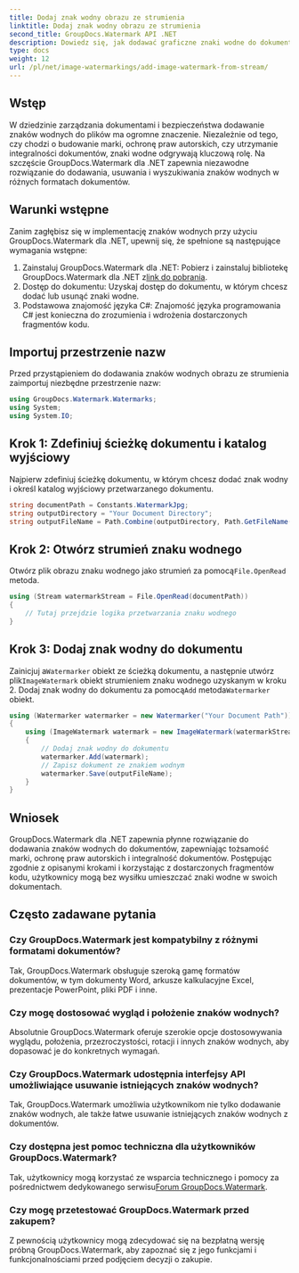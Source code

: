 ```yaml
---
title: Dodaj znak wodny obrazu ze strumienia
linktitle: Dodaj znak wodny obrazu ze strumienia
second_title: GroupDocs.Watermark API .NET
description: Dowiedz się, jak dodawać graficzne znaki wodne do dokumentów przy użyciu programu GroupDocs.Watermark dla platformy .NET. Postępuj zgodnie z naszym przewodnikiem krok po kroku, aby uzyskać bezproblemową integrację znaku wodnego.
type: docs
weight: 12
url: /pl/net/image-watermarkings/add-image-watermark-from-stream/
---
```

## Wstęp
W dziedzinie zarządzania dokumentami i bezpieczeństwa dodawanie znaków wodnych do plików ma ogromne znaczenie. Niezależnie od tego, czy chodzi o budowanie marki, ochronę praw autorskich, czy utrzymanie integralności dokumentów, znaki wodne odgrywają kluczową rolę. Na szczęście GroupDocs.Watermark dla .NET zapewnia niezawodne rozwiązanie do dodawania, usuwania i wyszukiwania znaków wodnych w różnych formatach dokumentów.
## Warunki wstępne
Zanim zagłębisz się w implementację znaków wodnych przy użyciu GroupDocs.Watermark dla .NET, upewnij się, że spełnione są następujące wymagania wstępne:
1.  Zainstaluj GroupDocs.Watermark dla .NET: Pobierz i zainstaluj bibliotekę GroupDocs.Watermark dla .NET z[link do pobrania](https://releases.groupdocs.com/Watermark/net/).
2. Dostęp do dokumentu: Uzyskaj dostęp do dokumentu, w którym chcesz dodać lub usunąć znaki wodne.
3. Podstawowa znajomość języka C#: Znajomość języka programowania C# jest konieczna do zrozumienia i wdrożenia dostarczonych fragmentów kodu.

## Importuj przestrzenie nazw
Przed przystąpieniem do dodawania znaków wodnych obrazu ze strumienia zaimportuj niezbędne przestrzenie nazw:
```csharp
using GroupDocs.Watermark.Watermarks;
using System;
using System.IO;
```

## Krok 1: Zdefiniuj ścieżkę dokumentu i katalog wyjściowy
Najpierw zdefiniuj ścieżkę dokumentu, w którym chcesz dodać znak wodny i określ katalog wyjściowy przetwarzanego dokumentu.
```csharp
string documentPath = Constants.WatermarkJpg;
string outputDirectory = "Your Document Directory";
string outputFileName = Path.Combine(outputDirectory, Path.GetFileName(documentPath));
```
## Krok 2: Otwórz strumień znaku wodnego
 Otwórz plik obrazu znaku wodnego jako strumień za pomocą`File.OpenRead` metoda.
```csharp
using (Stream watermarkStream = File.OpenRead(documentPath))
{
    // Tutaj przejdzie logika przetwarzania znaku wodnego
}
```
## Krok 3: Dodaj znak wodny do dokumentu
 Zainicjuj a`Watermarker` obiekt ze ścieżką dokumentu, a następnie utwórz plik`ImageWatermark` obiekt strumieniem znaku wodnego uzyskanym w kroku 2. Dodaj znak wodny do dokumentu za pomocą`Add` metoda`Watermarker` obiekt.
```csharp
using (Watermarker watermarker = new Watermarker("Your Document Path"))
{
    using (ImageWatermark watermark = new ImageWatermark(watermarkStream))
    {
        // Dodaj znak wodny do dokumentu
        watermarker.Add(watermark);
        // Zapisz dokument ze znakiem wodnym
        watermarker.Save(outputFileName);
    }
}
```

## Wniosek
GroupDocs.Watermark dla .NET zapewnia płynne rozwiązanie do dodawania znaków wodnych do dokumentów, zapewniając tożsamość marki, ochronę praw autorskich i integralność dokumentów. Postępując zgodnie z opisanymi krokami i korzystając z dostarczonych fragmentów kodu, użytkownicy mogą bez wysiłku umieszczać znaki wodne w swoich dokumentach.
## Często zadawane pytania
### Czy GroupDocs.Watermark jest kompatybilny z różnymi formatami dokumentów?
Tak, GroupDocs.Watermark obsługuje szeroką gamę formatów dokumentów, w tym dokumenty Word, arkusze kalkulacyjne Excel, prezentacje PowerPoint, pliki PDF i inne.
### Czy mogę dostosować wygląd i położenie znaków wodnych?
Absolutnie GroupDocs.Watermark oferuje szerokie opcje dostosowywania wyglądu, położenia, przezroczystości, rotacji i innych znaków wodnych, aby dopasować je do konkretnych wymagań.
### Czy GroupDocs.Watermark udostępnia interfejsy API umożliwiające usuwanie istniejących znaków wodnych?
Tak, GroupDocs.Watermark umożliwia użytkownikom nie tylko dodawanie znaków wodnych, ale także łatwe usuwanie istniejących znaków wodnych z dokumentów.
### Czy dostępna jest pomoc techniczna dla użytkowników GroupDocs.Watermark?
 Tak, użytkownicy mogą korzystać ze wsparcia technicznego i pomocy za pośrednictwem dedykowanego serwisu[Forum GroupDocs.Watermark](https://forum.groupdocs.com/c/watermark/19).
### Czy mogę przetestować GroupDocs.Watermark przed zakupem?
Z pewnością użytkownicy mogą zdecydować się na bezpłatną wersję próbną GroupDocs.Watermark, aby zapoznać się z jego funkcjami i funkcjonalnościami przed podjęciem decyzji o zakupie.